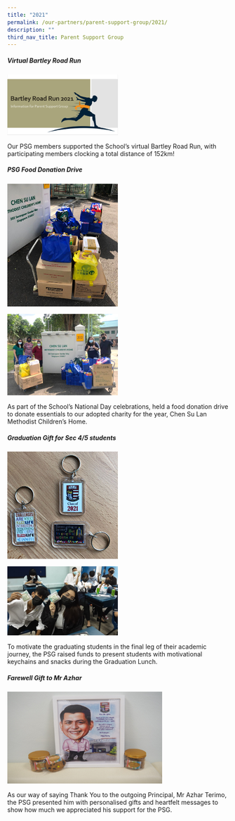 ```yaml
---
title: "2021"
permalink: /our-partners/parent-support-group/2021/
description: ""
third_nav_title: Parent Support Group
---
```

##### Virtual Bartley Road Run

<img src="/images/virtual%20run.png" 
     style="width:50%">
		 
Our PSG members supported the School’s virtual Bartley Road Run, with participating members clocking a total distance of 152km!

##### PSG Food Donation Drive

<img src="/images/psg%201.png" 
     style="width:50%">
		 
<img src="/images/psg.png" 
     style="width:50%">		 
		 
As part of the School’s National Day celebrations, held a food donation drive to donate essentials to our adopted charity for the year, Chen Su Lan Methodist Children’s Home.

#####  Graduation Gift for Sec 4/5 students

<img src="/images/psg2.png" 
     style="width:50%">
		 
<img src="/images/psg3.png" 
     style="width:50%">

To motivate the graduating students in the final leg of their academic journey, the PSG raised funds to present students with motivational keychains and snacks during the Graduation Lunch. 

#####  Farewell Gift to Mr Azhar 

<img src="/images/psg4.png" 
     style="width:70%">

As our way of saying Thank You to the outgoing Principal, Mr Azhar Terimo, the PSG presented him with personalised gifts and heartfelt messages to show how much we appreciated his support for the PSG.